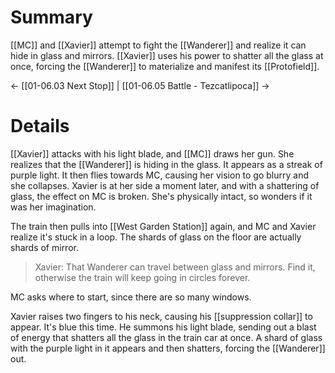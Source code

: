 # Summary
[[MC]] and [[Xavier]] attempt to fight the [[Wanderer]] and realize it can hide in glass and mirrors. [[Xavier]] uses his power to shatter all the glass at once, forcing the [[Wanderer]] to materialize and manifest its [[Protofield]].

← [[01-06.03 Next Stop]] | [[01-06.05 Battle - Tezcatlipoca]] →
# Details
[[Xavier]] attacks with his light blade, and [[MC]] draws her gun. She realizes that the [[Wanderer]] is hiding in the glass. It appears as a streak of purple light. It then flies towards MC, causing her vision to go blurry and she collapses. Xavier is at her side a moment later, and with a shattering of glass, the effect on MC is broken. She's physically intact, so wonders if it was her imagination.

The train then pulls into [[West Garden Station]] again, and MC and Xavier realize it's stuck in a loop. The shards of glass on the floor are actually shards of mirror.

> Xavier: That Wanderer can travel between glass and mirrors. Find it, otherwise the train will keep going in circles forever.

MC asks where to start, since there are so many windows.

Xavier raises two fingers to his neck, causing his [[suppression collar]] to appear. It's blue this time. He summons his light blade, sending out a blast of energy that shatters all the glass in the train car at once. A shard of glass with the purple light in it appears and then shatters, forcing the [[Wanderer]] out.